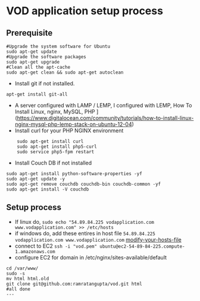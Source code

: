 # VOD application setup process
## Prerequisite
```
#Upgrade the system software for Ubuntu
sudo apt-get update
#Upgrade the software packages
sudo apt-get upgrade
#Clean all the apt-cache 
sudo apt-get clean && sudo apt-get autoclean 
```
* Install git if not installed. 
```shellscript
apt-get install git-all
```
* A server configured with LAMP / LEMP, I configured with LEMP, 
How To Install Linux, nginx, MySQL, PHP ](https://www.digitalocean.com/community/tutorials/how-to-install-linux-nginx-mysql-php-lemp-stack-on-ubuntu-12-04)
* Install curl for your PHP NGINX environment
```shellscript
    sudo apt-get install curl    
    sudo apt-get install php5-curl    
    sudo service php5-fpm restart
```
* Install Couch DB if not installed
```
sudo apt-get install python-software-properties -yf
sudo apt-get update -y
sudo apt-get remove couchdb couchdb-bin couchdb-common -yf
sudo apt-get install -V couchdb
```
## Setup process
* If linux do, ```sudo echo "54.89.84.225 vodapplication.com www.vodapplication.com" >> /etc/hosts```
* if windows do, add these entires in host file `54.89.84.225 vodapplication.com www.vodapplication.com` [modify-your-hosts-file](https://support.rackspace.com/how-to/modify-your-hosts-file/)
* connect to EC2 ```ssh -i "vod.pem" ubuntu@ec2-54-89-84-225.compute-1.amazonaws.com```
* configure EC2 for domain in /etc/nginx/sites-available/default
```
cd /var/www/
sudo -s
mv html html.old
git clone git@github.com:ramratangupta/vod.git html
#all done
---

